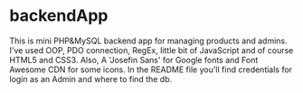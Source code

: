 # backendApp
This is mini PHP&amp;MySQL backend app for managing products and admins. I've used OOP, PDO connection, RegEx, little bit of JavaScript and of course HTML5 and CSS3. Also,  A 'Josefin Sans' for Google fonts and Font Awesome CDN for some icons. In the README file you'll find credentials for login as an Admin and where to find the db.

